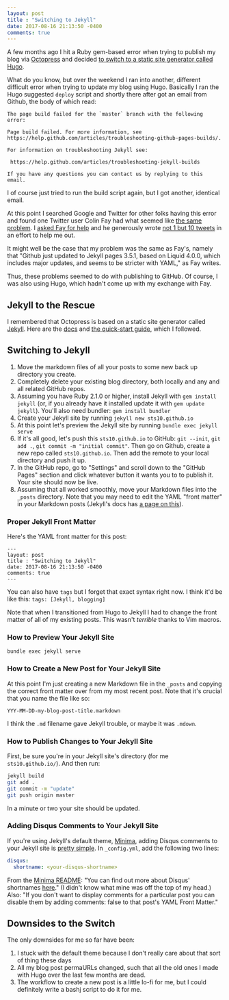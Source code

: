 ```yaml
---
layout: post
title : "Switching to Jekyll"
date: 2017-08-16 21:13:50 -0400
comments: true
---
```


A few months ago I hit a Ruby gem-based error when trying to publish my blog via [Octopress](https://github.com/octopress/octopress) and decided [to switch to a static site generator called Hugo](https://sts10.github.io/2017/03/30/moving-to-hugo.html).

What do you know, but over the weekend I ran into another, different difficult error when trying to update my blog using Hugo. Basically I ran the Hugo suggested `deploy` script and shortly there after got an email from Github, the body of which read:

```text
The page build failed for the `master` branch with the following error:

Page build failed. For more information, see https://help.github.com/articles/troubleshooting-github-pages-builds/.

For information on troubleshooting Jekyll see:

 https://help.github.com/articles/troubleshooting-jekyll-builds

If you have any questions you can contact us by replying to this email.
```
 
I of course just tried to run the build script again, but I got another, identical email. 

At this point I searched Google and Twitter for other folks having this error and found one Twitter user Colin Fay had what seemed like [the same problem](https://twitter.com/_ColinFay/status/895919932663365632). I [asked Fay for help](https://twitter.com/sts10/status/896588082878844928) and he generously wrote [not 1 but 10 tweets](https://twitter.com/_ColinFay/status/896643268779421697) in an effort to help me out. 

It might well be the case that my problem was the same as Fay's, namely that "Github just updated to Jekyll pages 3.5.1, based on Liquid 4.0.0, which includes major updates, and seems to be stricter with YAML," as Fay writes. 

Thus, these problems seemed to do with publishing to GitHub. Of course, I was also using Hugo, which hadn't come up with my exchange with Fay.

## Jekyll to the Rescue

I remembered that Octopress is based on a static site generator called [Jekyll](https://jekyllrb.com/). Here are the [docs](https://jekyllrb.com/docs/home/) and [the quick-start guide](https://jekyllrb.com/docs/quickstart/), which I followed.

## Switching to Jekyll

1. Move the markdown files of all your posts to some new back up directory you create.
2. Completely delete your existing blog directory, both locally and any and all related GitHub repos. 
3. Assuming you have Ruby 2.1.0 or higher, install Jekyll with `gem install jekyll` (or, if you already have it installed update it with `gem update jekyll`). You'll also need bundler: `gem install bundler`
4. Create your Jekyll site by running `jekyll new sts10.github.io`
5. At this point let's preview the Jekyll site by running `bundle exec jekyll serve`
6. If it's all good, let's push this `sts10.github.io` to GitHub: `git --init`, `git add .`, `git commit -m "initial commit"`. Then go on Github, create a new repo called `sts10.github.io`. Then add the remote to your local directory and push it up.
7. In the GitHub repo, go to "Settings" and scroll down to the "GitHub Pages" section and click whatever button it wants you to to publish it. Your site should now be live.
8. Assuming that all worked smoothly, move your Markdown files into the `_posts` directory. Note that you may need to edit the YAML "front matter" in your Markdown posts (Jekyll's docs has [a page on this](https://jekyllrb.com/docs/frontmatter/)).

### Proper Jekyll Front Matter

Here's the YAML front matter for this post:

```text
---
layout: post
title : "Switching to Jekyll"
date: 2017-08-16 21:13:50 -0400
comments: true
---
```

You can also have `tags` but I forget that exact syntax right now. I think it'd be like this: `tags: [Jekyll, blogging]`

Note that when I transitioned from Hugo to Jekyll I had to change the front matter of all of my existing posts. This wasn't _terrible_ thanks to Vim macros.

### How to Preview Your Jekyll Site

`bundle exec jekyll serve`

### How to Create a New Post for Your Jekyll Site

At this point I'm just creating a new Markdown file in the `_posts` and copying the correct front matter over from my most recent post. Note that it's crucial that you name the file like so: 

```
YYY-MM-DD-my-blog-post-title.markdown
```

I think the `.md` filename gave Jekyll trouble, or maybe it was `.mdown`.


### How to Publish Changes to Your Jekyll Site

First, be sure you're in your Jekyll site's directory (for me `sts10.github.io/`). And then run:

```bash
jekyll build
git add .
git commit -m "update"
git push origin master
```

In a minute or two your site should be updated.

### Adding Disqus Comments to Your Jekyll Site

If you're using Jekyll's default theme, [Minima](https://github.com/jekyll/minima), adding Disqus comments to your Jekyll site is [pretty simple](https://github.com/jekyll/minima#enabling-comments-via-disqus). In `_config.yml`, add the following two lines:

```yaml
disqus: 
  shortname: <your-disqus-shortname>
```

From the [Minima README](https://github.com/jekyll/minima#enabling-comments-via-disqus): "You can find out more about Disqus' shortnames [here](https://help.disqus.com/customer/portal/articles/466208)." (I didn't know what mine was off the top of my head.) Also: "If you don't want to display comments for a particular post you can disable them by adding comments: false to that post's YAML Front Matter."

## Downsides to the Switch

The only downsides for me so far have been:

1. I stuck with the default theme because I don't really care about that sort of thing these days
2. All my blog post permaURLs changed, such that all the old ones I made with Hugo over the last few months are dead.
3. The workflow to create a new post is a little lo-fi for me, but I could definitely write a bashj script to do it for me.
